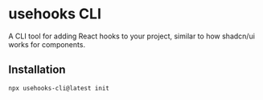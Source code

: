 # usehooks CLI

A CLI tool for adding React hooks to your project, similar to how shadcn/ui works for components.

## Installation

```bash
npx usehooks-cli@latest init
```
